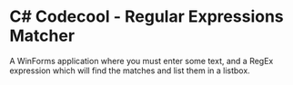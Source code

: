 # C# Codecool - Regular Expressions Matcher
A WinForms application where you must enter some text, and a RegEx expression which will find the matches and list them in a listbox.
